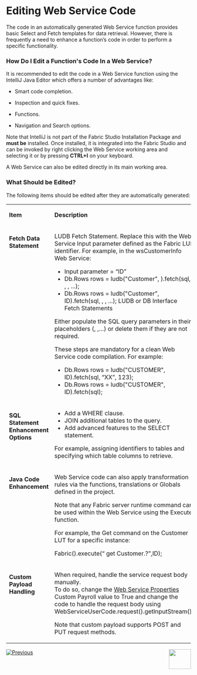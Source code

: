 # Editing Web Service Code

The code in an automatically generated Web Service function provides basic Select and Fetch templates for data retrieval. However, there is frequently a need to enhance a function’s code in order to perform a specific functionality. 

### How Do I Edit a Function's Code In a Web Service?

It is recommended to edit the code in a Web Service function using the IntelliJ Java Editor which offers a number of advantages like:

   * Smart code completion.

   * Inspection and quick fixes.

   * Functions.

   * Navigation and Search options.

Note that IntelliJ is not part of the Fabric Studio Installation Package and **must be** installed. Once installed, it is integrated into the Fabric Studio and can be invoked by right clicking the Web Service working area and selecting it or by pressing **CTRL+I** on your keyboard.

A Web Service can also be edited directly in its main working area.

### What Should be Edited?

The following items should be edited after they are automatically generated:

<table width="900pxl">
<tbody>
<tr>
<td  width="300pxl" valign="top">
<p><strong>Item</strong></p>
</td>
<td  width="600pxl" valign="top">
<p><strong>Description</strong></p>
</td>
</tr>
<tr>
<td  width="300pxl" valign="top">
<p><h4><strong>Fetch Data Statement</strong></h4></p>
</td>
<td  width="600pxl" valign="top">
<p>LUDB Fetch Statement.&nbsp;Replace this with the Web Service Input parameter defined as the Fabric LUI identifier. For example, in the wsCustomerInfo Web Service:</p>
<ul>
<li>Input parameter = &ldquo;ID&rdquo;&nbsp;</li>
<li>Db.Rows rows = ludb("Customer", ).fetch(sql, , , ...);</li>
<li>Db.Rows rows = ludb("Customer", ID).fetch(sql, , , ...); LUDB or DB Interface Fetch Statements</li>
</ul>
<p>Either populate the SQL query parameters in their placeholders (, ,&hellip;) or delete them if they are not required.</p>
<p>These steps are mandatory for a clean Web Service code compilation. For example:</p>
<ul>
<li>Db.Rows rows = ludb("CUSTOMER", ID).fetch(sql, &ldquo;XX&rdquo;, 123);</li>
<li>Db.Rows rows = ludb("CUSTOMER", ID).fetch(sql);</li>
</ul>
</td>
</tr>
<tr>
<td  width="300pxl" valign="top">
<p><h4><strong>SQL Statement Enhancement Options</strong></h4></p>
</td>
<td  width="600pxl" valign="top">
<ul>
<li>Add a WHERE clause.&nbsp;&nbsp;</li>
<li>JOIN additional tables to the query.</li>
<li>Add advanced features to the SELECT statement.</li>
</ul>
<p>For example, assigning identifiers to tables and specifying which table columns to retrieve.</p>
</td>
</tr>
<tr>
<td  width="300pxl" valign="top">
 <p><h4><strong>Java Code Enhancement</strong></h4></p>
</td>
<td  width="600pxl" valign="top">
<p>Web Service code can also apply transformation rules via the functions, translations or Globals defined in the project.</p>
<p>Note that any Fabric server runtime command can be used within the Web Service using the Execute function.</p>
<p>For example, the Get command on the Customer LUT for a specific instance:</p>
<p>Fabric().execute(&ldquo; get Customer.?&rdquo;,ID);</p>
</td>
</tr>
<tr>
<td  width="300pxl" valign="top">
 <p><h4><strong>Custom Payload Handling</strong></h4></p>
</td>
<td  width="600pxl" valign="top">
<p>When required, handle the service request body manually.<br/>
To do so, change the <a href=/articles/15_web_services_and_graphit/02_web_services_properties.md#web-service-properties>Web Service Properties</a> Custom Payroll value to True and change the code to handle the request body using WebServiceUserCode.request().getInputStream().<br/>
 
Note that custom payload supports POST and PUT request methods.
</p>
</td>
</tr>
</tbody>
</table>




[![Previous](/articles/images/Previous.png)](/articles/15_web_services_and_graphit/04_web_services_function_basic_structure.md)[<img align="right" width="60" height="54" src="/articles/images/Next.png">](/articles/15_web_services_and_graphit/06_web_services_code_examples.md)


